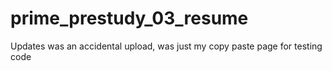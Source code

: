 # prime_prestudy_03_resume

Updates was an accidental upload, was just my copy paste page for testing code
